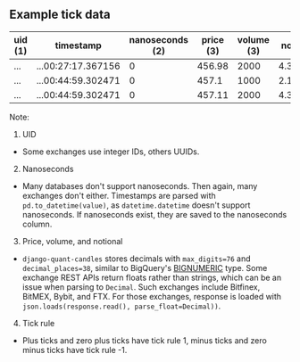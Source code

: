 Example tick data
-----------------

| uid (1) | timestamp          | nanoseconds (2) | price (3) | volume (3) | notional (3) | tickRule (4) |
|---------|--------------------|-----------------|-----------|------------|--------------|--------------|
| ...     | ...00:27:17.367156 | 0               | 456.98    | 2000       | 4.3765591... | -1           |
| ...     | ...00:44:59.302471 | 0               | 457.1     | 1000       | 2.1877050... | 1            |
| ...     | ...00:44:59.302471 | 0               | 457.11    | 2000       | 4.3753144... | 1            |

Note:

1. UID
* Some exchanges use integer IDs, others UUIDs.

2. Nanoseconds
* Many databases don't support nanoseconds. Then again, many exchanges don't either. Timestamps are parsed with `pd.to_datetime(value)`, as `datetime.datetime` doesn't support nanoseconds. If nanoseconds exist, they are saved to the nanoseconds column.

3. Price, volume, and notional
* `django-quant-candles` stores decimals with `max_digits=76` and `decimal_places=38`, similar to BigQuery's [BIGNUMERIC](https://cloud.google.com/bigquery/docs/reference/standard-sql/data-types#decimal_types) type. Some exchange REST APIs return floats rather than strings, which can be an issue when parsing to `Decimal`. Such exchanges include Bitfinex, BitMEX, Bybit, and FTX. For those exchanges, response is loaded with `json.loads(response.read(), parse_float=Decimal))`.

4. Tick rule
* Plus ticks and zero plus ticks have tick rule 1, minus ticks and zero minus ticks have tick rule -1.
